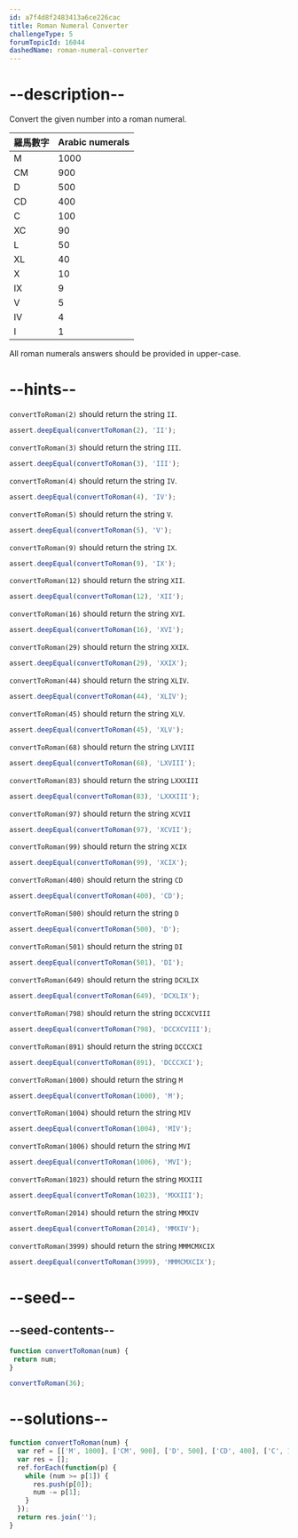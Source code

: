 ```yaml
---
id: a7f4d8f2483413a6ce226cac
title: Roman Numeral Converter
challengeType: 5
forumTopicId: 16044
dashedName: roman-numeral-converter
---
```


# --description--

Convert the given number into a roman numeral.

| 羅馬數字 | Arabic numerals |
| ---- | --------------- |
| M    | 1000            |
| CM   | 900             |
| D    | 500             |
| CD   | 400             |
| C    | 100             |
| XC   | 90              |
| L    | 50              |
| XL   | 40              |
| X    | 10              |
| IX   | 9               |
| V    | 5               |
| IV   | 4               |
| I    | 1               |

All roman numerals answers should be provided in upper-case.

# --hints--

`convertToRoman(2)` should return the string `II`.

```js
assert.deepEqual(convertToRoman(2), 'II');
```

`convertToRoman(3)` should return the string `III`.

```js
assert.deepEqual(convertToRoman(3), 'III');
```

`convertToRoman(4)` should return the string `IV`.

```js
assert.deepEqual(convertToRoman(4), 'IV');
```

`convertToRoman(5)` should return the string `V`.

```js
assert.deepEqual(convertToRoman(5), 'V');
```

`convertToRoman(9)` should return the string `IX`.

```js
assert.deepEqual(convertToRoman(9), 'IX');
```

`convertToRoman(12)` should return the string `XII`.

```js
assert.deepEqual(convertToRoman(12), 'XII');
```

`convertToRoman(16)` should return the string `XVI`.

```js
assert.deepEqual(convertToRoman(16), 'XVI');
```

`convertToRoman(29)` should return the string `XXIX`.

```js
assert.deepEqual(convertToRoman(29), 'XXIX');
```

`convertToRoman(44)` should return the string `XLIV`.

```js
assert.deepEqual(convertToRoman(44), 'XLIV');
```

`convertToRoman(45)` should return the string `XLV`.

```js
assert.deepEqual(convertToRoman(45), 'XLV');
```

`convertToRoman(68)` should return the string `LXVIII`

```js
assert.deepEqual(convertToRoman(68), 'LXVIII');
```

`convertToRoman(83)` should return the string `LXXXIII`

```js
assert.deepEqual(convertToRoman(83), 'LXXXIII');
```

`convertToRoman(97)` should return the string `XCVII`

```js
assert.deepEqual(convertToRoman(97), 'XCVII');
```

`convertToRoman(99)` should return the string `XCIX`

```js
assert.deepEqual(convertToRoman(99), 'XCIX');
```

`convertToRoman(400)` should return the string `CD`

```js
assert.deepEqual(convertToRoman(400), 'CD');
```

`convertToRoman(500)` should return the string `D`

```js
assert.deepEqual(convertToRoman(500), 'D');
```

`convertToRoman(501)` should return the string `DI`

```js
assert.deepEqual(convertToRoman(501), 'DI');
```

`convertToRoman(649)` should return the string `DCXLIX`

```js
assert.deepEqual(convertToRoman(649), 'DCXLIX');
```

`convertToRoman(798)` should return the string `DCCXCVIII`

```js
assert.deepEqual(convertToRoman(798), 'DCCXCVIII');
```

`convertToRoman(891)` should return the string `DCCCXCI`

```js
assert.deepEqual(convertToRoman(891), 'DCCCXCI');
```

`convertToRoman(1000)` should return the string `M`

```js
assert.deepEqual(convertToRoman(1000), 'M');
```

`convertToRoman(1004)` should return the string `MIV`

```js
assert.deepEqual(convertToRoman(1004), 'MIV');
```

`convertToRoman(1006)` should return the string `MVI`

```js
assert.deepEqual(convertToRoman(1006), 'MVI');
```

`convertToRoman(1023)` should return the string `MXXIII`

```js
assert.deepEqual(convertToRoman(1023), 'MXXIII');
```

`convertToRoman(2014)` should return the string `MMXIV`

```js
assert.deepEqual(convertToRoman(2014), 'MMXIV');
```

`convertToRoman(3999)` should return the string `MMMCMXCIX`

```js
assert.deepEqual(convertToRoman(3999), 'MMMCMXCIX');
```

# --seed--

## --seed-contents--

```js
function convertToRoman(num) {
 return num;
}

convertToRoman(36);
```

# --solutions--

```js
function convertToRoman(num) {
  var ref = [['M', 1000], ['CM', 900], ['D', 500], ['CD', 400], ['C', 100], ['XC', 90], ['L', 50], ['XL', 40], ['X', 10], ['IX', 9], ['V', 5], ['IV', 4], ['I', 1]];
  var res = [];
  ref.forEach(function(p) {
    while (num >= p[1]) {
      res.push(p[0]);
      num -= p[1];
    }
  });
  return res.join('');
}
```
